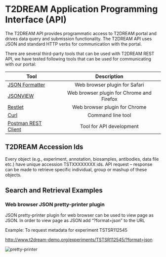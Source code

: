 # T2DREAM Application Programming Interface (API)

The T2DREAM API provides programmatic access to T2DREAM portal and drives data query and submission functionality. The T2DREAM API uses JSON and standard HTTP verbs for communication with the portal.

There are several third-party tools that can be used with T2DREAM REST API, we have tested following tools that can be used for communicating with our portal:

| Tool          | Description          |
| ------------- |:-------------:| 
| [JSON Formatter](https://jsonformatter.org/) | Web browser plugin for Safari |
| [JSONVIEW](https://addons.mozilla.org/en-us/firefox/addon/jsonview/) | Web browser plugin for Chrome and Firefox |   
| [Restlet](https://restlet.com/) | Web browser plugin for Chrome |
| [Curl](https://curl.haxx.se/) | Command line tool |
|[Postman REST Client](https://www.getpostman.com/) | Tool for API development |

## T2DREAM Accession Ids
Every object (e.g., experiment, annotation, biosamples, antibodies, data file etc.) have unique accession TSTXXXXXXXX ids.  API request – response can be made to retrieve specific individual, group or mashup of these objects.

## Search and Retrieval Examples

### Web browser JSON pretty-printer plugin
JSON pretty-printer plugin for web browser can be used to view page as JSON.  In order to view page as JSON add “?format=json” to the URL

Example: To request metadata for experiment TSTSR112545

 http://www.t2dream-demo.org/experiments/TSTSR112545/?format=json

![pretty-printer](https://github.com/T2DREAM/rest-api/blob/master/images/JSONVIEW%20o:p.png)
